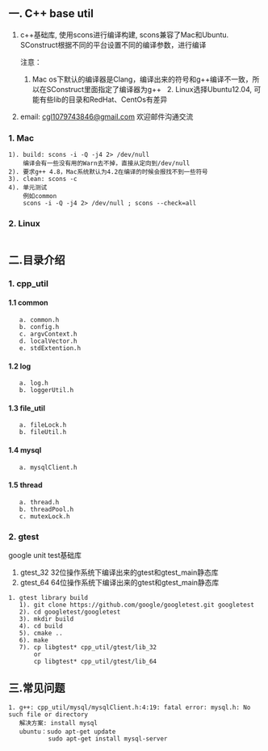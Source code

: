 ## 一. C++ base util
1. c++基础库, 使用scons进行编译构建, scons兼容了Mac和Ubuntu. SConstruct根据不同的平台设置不同的编译参数，进行编译
   
   注意：
   1. Mac os下默认的编译器是Clang，编译出来的符号和g++编译不一致，所以在SConstruct里面指定了编译器为g++
   2. Linux选择Ubuntu12.04, 可能有些lib的目录和RedHat、CentOs有差异
   
2. email: cgl1079743846@gmail.com
   欢迎邮件沟通交流

### 1. Mac
```
1). build: scons -i -Q -j4 2> /dev/null
    编译会有一些没有用的Warn去不掉，直接从定向到/dev/null
2). 要求g++ 4.8，Mac系统默认为4.2在编译的时候会报找不到一些符号
3). clean: scons -c
4). 单元测试
    例如common
    scons -i -Q -j4 2> /dev/null ; scons --check=all
```

### 2. Linux
```
```

## 二.目录介绍 
### 1. cpp_util
#### 1.1 common
```
   a. common.h
   b. config.h
   c. argvContext.h
   d. localVector.h
   e. stdExtention.h
```
#### 1.2 log
```
   a. log.h
   b. loggerUtil.h
```
#### 1.3 file_util
```
   a. fileLock.h
   b. fileUtil.h
```
#### 1.4 mysql
```
   a. mysqlClient.h
```
#### 1.5 thread
```
   a. thread.h
   b. threadPool.h
   c. mutexLock.h
```
### 2. gtest
google unit test基础库

1. gtest_32 32位操作系统下编译出来的gtest和gtest_main静态库
2. gtest_64 64位操作系统下编译出来的gtest和gtest_main静态库
```
1. gtest library build
   1). git clone https://github.com/google/googletest.git googletest
   2). cd googletest/googletest
   3). mkdir build
   4). cd build
   5). cmake ..
   6). make
   7). cp libgtest* cpp_util/gtest/lib_32
       or
       cp libgtest* cpp_util/gtest/lib_64
```

## 三.常见问题
```
1. g++: cpp_util/mysql/mysqlClient.h:4:19: fatal error: mysql.h: No such file or directory
   解决方案: install mysql
   ubuntu：sudo apt-get update
           sudo apt-get install mysql-server
```
